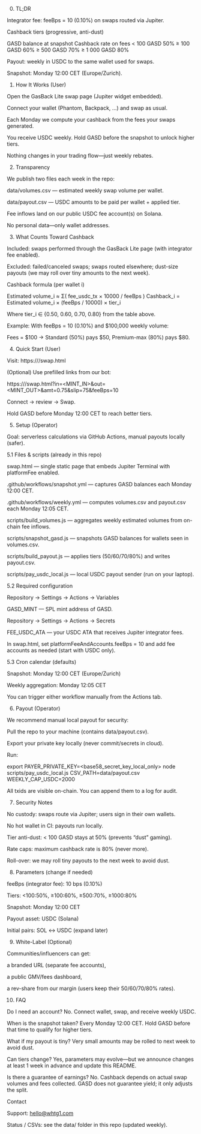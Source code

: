 0) TL;DR

Integrator fee: feeBps = 10 (0.10%) on swaps routed via Jupiter.

Cashback tiers (progressive, anti-dust)

GASD balance at snapshot	Cashback rate on fees
< 100 GASD	50%
≥ 100 GASD	60%
≥ 500 GASD	70%
≥ 1 000 GASD	80%

Payout: weekly in USDC to the same wallet used for swaps.

Snapshot: Monday 12:00 CET (Europe/Zurich).


1) How It Works (User)

Open the GasBack Lite swap page (Jupiter widget embedded).

Connect your wallet (Phantom, Backpack, …) and swap as usual.

Each Monday we compute your cashback from the fees your swaps generated.

You receive USDC weekly. Hold GASD before the snapshot to unlock higher tiers.

Nothing changes in your trading flow—just weekly rebates.


2) Transparency

We publish two files each week in the repo:

data/volumes.csv — estimated weekly swap volume per wallet.

data/payout.csv — USDC amounts to be paid per wallet + applied tier.

Fee inflows land on our public USDC fee account(s) on Solana.

No personal data—only wallet addresses.


3) What Counts Toward Cashback

Included: swaps performed through the GasBack Lite page (with integrator fee enabled).

Excluded: failed/canceled swaps; swaps routed elsewhere; dust-size payouts (we may roll over tiny amounts to the next week).

Cashback formula (per wallet i)

Estimated volume_i  ≈  Σ( fee_usdc_tx × 10000 / feeBps )
Cashback_i          =  Estimated volume_i × (feeBps / 10000) × tier_i


Where tier_i ∈ {0.50, 0.60, 0.70, 0.80} from the table above.

Example: With feeBps = 10 (0.10%) and $100,000 weekly volume:

Fees = $100 → Standard (50%) pays $50, Premium-max (80%) pays $80.


4) Quick Start (User)

Visit: https://<your-domain>/swap.html

(Optional) Use prefilled links from our bot:

https://<your-domain>/swap.html?in=<MINT_IN>&out=<MINT_OUT>&amt=0.75&slip=75&feeBps=10


Connect → review → Swap.

Hold GASD before Monday 12:00 CET to reach better tiers.


5) Setup (Operator)

Goal: serverless calculations via GitHub Actions, manual payouts locally (safer).

5.1 Files & scripts (already in this repo)

swap.html — single static page that embeds Jupiter Terminal with platformFee enabled.

.github/workflows/snapshot.yml — captures GASD balances each Monday 12:00 CET.

.github/workflows/weekly.yml — computes volumes.csv and payout.csv each Monday 12:05 CET.

scripts/build_volumes.js — aggregates weekly estimated volumes from on-chain fee inflows.

scripts/snapshot_gasd.js — snapshots GASD balances for wallets seen in volumes.csv.

scripts/build_payout.js — applies tiers (50/60/70/80%) and writes payout.csv.

scripts/pay_usdc_local.js — local USDC payout sender (run on your laptop).

5.2 Required configuration

Repository → Settings → Actions → Variables

GASD_MINT — SPL mint address of GASD.

Repository → Settings → Actions → Secrets

FEE_USDC_ATA — your USDC ATA that receives Jupiter integrator fees.

In swap.html, set platformFeeAndAccounts.feeBps = 10 and add fee accounts as needed (start with USDC only).

5.3 Cron calendar (defaults)

Snapshot: Monday 12:00 CET (Europe/Zurich)

Weekly aggregation: Monday 12:05 CET

You can trigger either workflow manually from the Actions tab.


6) Payout (Operator)

We recommend manual local payout for security:

Pull the repo to your machine (contains data/payout.csv).

Export your private key locally (never commit/secrets in cloud).

Run:

export PAYER_PRIVATE_KEY=<base58_secret_key_local_only>
node scripts/pay_usdc_local.js CSV_PATH=data/payout.csv WEEKLY_CAP_USDC=2000


All txids are visible on-chain. You can append them to a log for audit.


7) Security Notes

No custody: swaps route via Jupiter; users sign in their own wallets.

No hot wallet in CI: payouts run locally.

Tier anti-dust: < 100 GASD stays at 50% (prevents “dust” gaming).

Rate caps: maximum cashback rate is 80% (never more).

Roll-over: we may roll tiny payouts to the next week to avoid dust.


8) Parameters (change if needed)

feeBps (integrator fee): 10 bps (0.10%)

Tiers: <100:50%, ≥100:60%, ≥500:70%, ≥1000:80%

Snapshot: Monday 12:00 CET

Payout asset: USDC (Solana)

Initial pairs: SOL ↔ USDC (expand later)


9) White-Label (Optional)

Communities/influencers can get:

a branded URL (separate fee accounts),

a public GMV/fees dashboard,

a rev-share from our margin (users keep their 50/60/70/80% rates).


10) FAQ

Do I need an account?
No. Connect wallet, swap, and receive weekly USDC.

When is the snapshot taken?
Every Monday 12:00 CET. Hold GASD before that time to qualify for higher tiers.

What if my payout is tiny?
Very small amounts may be rolled to next week to avoid dust.

Can tiers change?
Yes, parameters may evolve—but we announce changes at least 1 week in advance and update this README.

Is there a guarantee of earnings?
No. Cashback depends on actual swap volumes and fees collected. GASD does not guarantee yield; it only adjusts the split.


Contact

Support: hello@whtg1.com

Status / CSVs: see the data/ folder in this repo (updated weekly).
